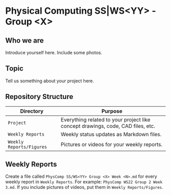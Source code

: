 # Physical Computing SS|WS\<YY\> - Group \<X\>

## Who we are

Introduce yourself here. Include some photos.

## Topic

Tell us something about your project here.

## Repository Structure

| Directory | Purpose |
|-----------|---------|
| `Project` | Everything related to your project like concept drawings, code, CAD files, etc. |
| `Weekly Reports` | Weekly status updates as Markdown files. |
| `Weekly Reports/Figures` | Pictures or videos for your weekly reports. |

## Weekly Reports

Create a file called `PhysComp SS/WS<YY> Group <X> Week <N>.md` for every weekly report in `Weekly Reports`. For example: `PhysComp WS22 Group 2 Week 3.md`.
If you include pictures of videos, put them in `Weekly Reports/Figures`.


